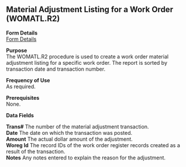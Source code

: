 ##  Material Adjustment Listing for a Work Order (WOMATL.R2)

<PageHeader />

**Form Details**  
[ Form Details ](WOMATL-R2-1/README.md)   

**Purpose**  
The WOMATL.R2 procedure is used to create a work order material adjustment
listing for a specific work order. The report is sorted by transaction date
and transaction number.

**Frequency of Use**  
As required.

**Prerequisites**  
None.

**Data Fields**

**Trans#** The number of the material adjustment transaction.  
**Date** The date on which the transaction was posted.  
**Amount** The actual dollar amount of the adjustment.  
**Woreg Id** The record IDs of the work order register records created as a
result of the transaction.  
**Notes** Any notes entered to explain the reason for the adjustment.  
  
<badge text= "Version 8.10.57" vertical="middle" />

<PageFooter />